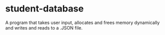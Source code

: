 # student-database
A program that takes user input, allocates and frees memory dynamically and writes and reads to a .JSON file.
